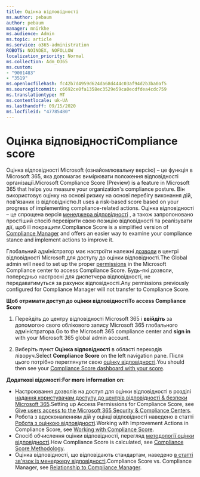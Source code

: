 ```yaml
---
title: Оцінка відповідності
ms.author: pebaum
author: pebaum
manager: mnirkhe
ms.audience: Admin
ms.topic: article
ms.service: o365-administration
ROBOTS: NOINDEX, NOFOLLOW
localization_priority: Normal
ms.collection: Adm_O365
ms.custom:
- "9001483"
- "3519"
ms.openlocfilehash: fc42b7d4959d624da68d444c03af94d2b3ba0af5
ms.sourcegitcommit: c6692ce0fa1358ec3529e59ca0ecdfdea4cdc759
ms.translationtype: MT
ms.contentlocale: uk-UA
ms.lasthandoff: 09/15/2020
ms.locfileid: "47785480"
---
```

# <a name="compliance-score"></a><span data-ttu-id="f834c-102">Оцінка відповідності</span><span class="sxs-lookup"><span data-stu-id="f834c-102">Compliance score</span></span>

<span data-ttu-id="f834c-103">Оцінка відповідності Microsoft (ознайомлювальну версію) – це функція в Microsoft 365, яка допомагає вимірювати положення відповідності організації.</span><span class="sxs-lookup"><span data-stu-id="f834c-103">Microsoft Compliance Score (Preview) is a feature in Microsoft 365 that helps you measure your organization's compliance posture.</span></span> <span data-ttu-id="f834c-104">Він використовує оцінку на основі ризику на основі перебігу виконання дій, пов'язаних із відповідністю.</span><span class="sxs-lookup"><span data-stu-id="f834c-104">It uses a risk-based score based on your progress of implementing compliance-related actions.</span></span>   <span data-ttu-id="f834c-105">Оцінка відповідності – це спрощена версія [менеджера відповідності](https://docs.microsoft.com/microsoft-365/compliance/compliance-manager-overview) , а також запропоновано простіший спосіб перевірити свою позицію відповідності та реалізувати дії, щоб її покращити.</span><span class="sxs-lookup"><span data-stu-id="f834c-105">Compliance Score is a simplified version of [Compliance Manager](https://docs.microsoft.com/microsoft-365/compliance/compliance-manager-overview) and offers an easier way to examine your compliance stance and implement actions to improve it.</span></span> 

<span data-ttu-id="f834c-106">Глобальний адміністратор має настроїти належні [дозволи](https://docs.microsoft.com/microsoft-365/security/office-365-security/permissions-in-the-security-and-compliance-center) в центрі відповідності Microsoft для доступу до оцінки відповідності.</span><span class="sxs-lookup"><span data-stu-id="f834c-106">The Global admin will need to set up the proper [permissions](https://docs.microsoft.com/microsoft-365/security/office-365-security/permissions-in-the-security-and-compliance-center) in the Microsoft Compliance center to access Compliance Score.</span></span>  <span data-ttu-id="f834c-107">Будь-які дозволи, попередньо настроєні для диспетчера відповідності, не передаватимуться за рахунок відповідності.</span><span class="sxs-lookup"><span data-stu-id="f834c-107">Any permissions previously configured for Compliance Manager will not transfer to Compliance Score.</span></span>

<span data-ttu-id="f834c-108">**Щоб отримати доступ до оцінки відповідності**</span><span class="sxs-lookup"><span data-stu-id="f834c-108">**To access Compliance Score**</span></span>

1. <span data-ttu-id="f834c-109">Перейдіть до центру відповідності Microsoft 365 і **ввійдіть** за допомогою свого облікового запису Microsoft 365 глобального адміністратора.</span><span class="sxs-lookup"><span data-stu-id="f834c-109">Go to the Microsoft 365 compliance center and **sign in** with your Microsoft 365 global admin account.</span></span>

2. <span data-ttu-id="f834c-110">Виберіть пункт **Оцінка відповідності** в області переходів ліворуч.</span><span class="sxs-lookup"><span data-stu-id="f834c-110">Select **Compliance Score** on the left navigation pane.</span></span> <span data-ttu-id="f834c-111">Після цього потрібно переглянути свою [оцінку відповідності](https://docs.microsoft.com/microsoft-365/compliance/compliance-score-setup#understand-the-compliance-score-dashboard).</span><span class="sxs-lookup"><span data-stu-id="f834c-111">You should then see your [Compliance Score dashboard with your score](https://docs.microsoft.com/microsoft-365/compliance/compliance-score-setup#understand-the-compliance-score-dashboard).</span></span>
 

<span data-ttu-id="f834c-112">**Додаткові відомості**:</span><span class="sxs-lookup"><span data-stu-id="f834c-112">**For more information on**:</span></span>

- <span data-ttu-id="f834c-113">Настроювання дозволів на доступ для оцінки відповідності в розділі [надання користувачам доступу до центрів відповідності & безпеки Microsoft 365](https://docs.microsoft.com/microsoft-365/security/office-365-security/grant-access-to-the-security-and-compliance-center).</span><span class="sxs-lookup"><span data-stu-id="f834c-113">Setting up Access Permissions for Compliance Score, see [Give users access to the Microsoft 365 Security & Compliance Centers](https://docs.microsoft.com/microsoft-365/security/office-365-security/grant-access-to-the-security-and-compliance-center).</span></span>
- <span data-ttu-id="f834c-114">Робота з вдосконаленням дій у оцінці відповідності наведено в статті  [Робота з оцінкою відповідності](https://docs.microsoft.com/microsoft-365/compliance/working-with-compliance-score).</span><span class="sxs-lookup"><span data-stu-id="f834c-114">Working with Improvement Actions in Compliance Score, see  [Working with Compliance Score](https://docs.microsoft.com/microsoft-365/compliance/working-with-compliance-score).</span></span>
- <span data-ttu-id="f834c-115">Спосіб обчислення оцінки відповідності, перегляд [методології оцінки відповідності](https://docs.microsoft.com/microsoft-365/compliance/compliance-score-methodology).</span><span class="sxs-lookup"><span data-stu-id="f834c-115">How Compliance Score is calculated, see [Compliance Score Methodology](https://docs.microsoft.com/microsoft-365/compliance/compliance-score-methodology).</span></span>
- <span data-ttu-id="f834c-116">Оцінка відповідності, що відповідають стандартам, наведено [в статті зв'язок із менеджеру відповідності](https://docs.microsoft.com/microsoft-365/compliance/compliance-score#relationship-to-compliance-manager).</span><span class="sxs-lookup"><span data-stu-id="f834c-116">Compliance Score vs. Compliance Manager, see [Relationship to Compliance Manager](https://docs.microsoft.com/microsoft-365/compliance/compliance-score#relationship-to-compliance-manager).</span></span>

